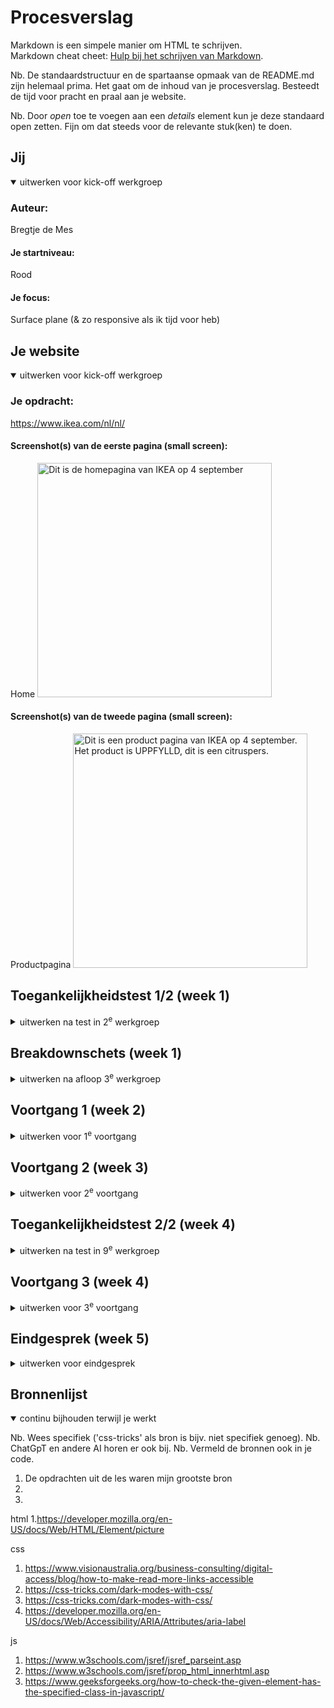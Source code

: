 # Procesverslag
Markdown is een simpele manier om HTML te schrijven.  
Markdown cheat cheet: [Hulp bij het schrijven van Markdown](https://github.com/adam-p/markdown-here/wiki/Markdown-Cheatsheet).

Nb. De standaardstructuur en de spartaanse opmaak van de README.md zijn helemaal prima. Het gaat om de inhoud van je procesverslag. Besteedt de tijd voor pracht en praal aan je website.

Nb. Door *open* toe te voegen aan een *details* element kun je deze standaard open zetten. Fijn om dat steeds voor de relevante stuk(ken) te doen.





## Jij

<details open>
  <summary>uitwerken voor kick-off werkgroep</summary>

  ### Auteur:
  Bregtje de Mes

  #### Je startniveau:
  Rood

  #### Je focus:
  Surface plane (& zo responsive als ik tijd voor heb)
 
</details>





## Je website

<details open>
  <summary>uitwerken voor kick-off werkgroep</summary>

  ### Je opdracht:
  https://www.ikea.com/nl/nl/

  #### Screenshot(s) van de eerste pagina (small screen): 
  Home
  <img src="readme-images/Homepagina-IKEA.png" width="375px" alt="Dit is de homepagina van IKEA op 4 september">

  #### Screenshot(s) van de tweede pagina (small screen):
  Productpagina 
  <img src="readme-images/Productpagina-IKEA.png" width="375px" alt="Dit is een product pagina van IKEA op 4 september. Het product is UPPFYLLD, dit is een citruspers.">
 
</details>



## Toegankelijkheidstest 1/2 (week 1)

<details>
  <summary>uitwerken na test in 2<sup>e</sup> werkgroep</summary>

  ### Bevindingen
  Lijst met je bevindingen die in de test naar voren kwamen:

  - Wanneer je door de website tabt begint hij met de header. Dit is wel even door klikken tot je eindelijk bij de main content bent. Wat ook een nadeel is dat hij bij de zoekbalk alles meteen uitklapt waardoor je eerst een aantal voorgestelde zoekopdrachten moet door klikken tot je verder kan.

  - Bij sommige afbeeldingen mist de alt tekst. bij de producten hebben ze wel goed de alt tekst in gevult maar bij voor hun wat minder belangrijke afbeeldingen mist deze tekst soms.

  - Bij de meer lezen links wordt niet uitgelegd waar je meer over kan lezen. 

  - De home pagina heeft geen H1, de zin die je zou verwachten als h1 is als h3 in de html in gezet. Het is wel een zin die niet echt uitlegd waar de pagina overgaat dus het is niet echt h1 materiaal. Hier moet een onzichtbare betere variant voor komen.

  - In de website word op sommige plekken gebruik gemaakt van span ipv button. Het zijn dan elementen die eigenlijk een button hadden moeten zijn.

  - De IKEA site heeft geen dark mode.


</details>



## Breakdownschets (week 1)

<details>
  <summary>uitwerken na afloop 3<sup>e</sup> werkgroep</summary>

  ### de hele pagina: 
  <img src="readme-images/Home indeling.png" width="375px" alt="breakdown van de hele homepagina een paar stukken zijn rood gekleurd, deze ga ik niet uitwerken.">

  ### dynamisch deel (bijv menu): 
  <img src="readme-images/dummy-plaatje.jpg" width="375px" alt="breakdown van een dynamisch deel">

  ### wellicht nog een dynamisch deel (bijv filter): 
  <img src="readme-images/dummy-plaatje.jpg" width="375px" alt="breakdown van nog een dynamisch deel">

</details>





## Voortgang 1 (week 2)

<details>
  <summary>uitwerken voor 1<sup>e</sup> voortgang</summary>

  ### Stand van zaken
  hier dit ging goed & dit was lastig (neem ook screenshots op van delen van je website en code)


  ### Agenda voor meeting
  samen met je groepje opstellen

  | Bregtje            | Fleur              | Kenza              | Stella             |
  | ---                | ---                | ---                | ---                |
  | html checken (div) | Javascript         |                    |  uploaden github   |   
  | Hover werkt niet   |                    |                    |  html/css checken  |
  | Webkit scrollbar   |                    |                    |  flexbox           |            


  ### Verslag van meeting
  hier na afloop snel de uitkomsten van de meeting vastleggen

  Mijn punten:
  - div van de punten op de foto's moet button worden. Hier moet je op kunnen klikken.
  - logo in de H1 zetten, dan wordt de alt tekst voor gelezen.
  - Alle links naar de andere pagina die ik maak
  - Menu maken met de oefening
  - in een keer alle foto's 100% width geven. 
  - andere pagina een class geven voor specifieke aanpassingen
  - van niets naar iets kan niet geanimeerd worden dus none naar blok kan niet maar opacity 0 naar 1 kan wel
  - form om zoekveld heen en een button geven
  - nav in header

</details>





## Voortgang 2 (week 3)

<details>
  <summary>uitwerken voor 2<sup>e</sup> voortgang</summary>

  ### Stand van zaken
  hier dit ging goed & dit was lastig (neem ook screenshots op van delen van je website en code)
  Ik heb deze week niet veel tijd gehad om verder te werken aan mijn code. ik heb een aantal van de feedback puntjes kunnen verwerken:
  ik heb de hover puntjes in buttons veranderd zodat het ook een klikbare knop kan worden. Het logo is nu een h1 zodat dit het eerste kopje is dat de screenreader leest. ook heb ik nu de header onderaan de pagina gezet en met flex boven aan gezet. Zo hoeft iemand met een screenreader niet eerste alle links van het menu door te klikken voordat ze bij de main content zijn. 


  ### Agenda voor meeting
  samen met je groepje opstellen

  | Bregtje            | Fleur              | Kenza              | Sanne (deze week)  |
  | ---                | ---                | ---                | ---                |
  |                    | Hamburger menu     |                    |                    |   
  |                    |                    |                    |                    |
  |                    |                    |                    |                    | 


  ### Verslag van meeting
  hier na afloop snel de uitkomsten van de meeting vastleggen

  Er zijn niet veel punten omdat een paar van ons deze week achterlopen en er is niet heel veel uit dit voortgangs gesprek gekomen qua duidelijke aanpassingen in mijn website.
  Ik heb ook geen aantekeningen gemaakt.


</details>





## Toegankelijkheidstest 2/2 (week 4)

<details>
  <summary>uitwerken na test in 9<sup>e</sup> werkgroep</summary>

  ### Bevindingen
  Lijst met je bevindingen die in de test naar voren kwamen (geef ook aan wat er verbeterd is):

  - mijn linken en buttons hebben nog niet allemaal geven 
  - er zijn nog geen alt teksten toegevoegd
  - mijn pagina heeft weer horizontal scroll
  - ik heb nog geen andere states dan hover
  - ik heb nog geen dark mode
  - ik heb geen high contrast mode
  - mijn website kan niet schalen tot 200%
  - 

</details>





## Voortgang 3 (week 4)

<details>
  <summary>uitwerken voor 3<sup>e</sup> voortgang</summary>

  ### Stand van zaken
  ik had de afgelopen week wat moeite met het netjes krijgen van flexbox, ze bepalen zelf hoe breed ze worden naar aanleiding van de inhoud en ik wil ze allemaal even groot hebben binnen een section. 
  Ook vind ik de had ik vaak wat moeite met js, dit was vaak door schoonheidsfoutjes of ergens overheen lezen. 
  vorige week had ik niet echt vragen en daardoor ook niet echt dingen die ik duidelijk moest verbeteren. Ik ben de afgelopen week daardoor gewoon verder gaan werken met waar ik mee bezig was. 


  ### Agenda voor meeting
  samen met je groepje opstellen

  | Bregtje            | Fleur              | Kenza              | Sara (deze week)   |
  | ---                | ---                | ---                | ---                |
  | flex vs. grid      | Github             |                    | Form errors        |
  | flex equal col     | HTML check         |                    | HTML check         |
  | geen img op github |                    |                    |                    | 
  | hoe lang alt tekst |                    |                    |                    | 
  | voor screenreader? |                    |                    |                    | 
  


  ### Verslag van meeting
  hier na afloop snel de uitkomsten van de meeting vastleggen

  - voor wanneer je gelijke kolommen wil kan ik beter grid gebruiken dan flex, dit zal ik dus op meerdere plekken in mijn code moeten aanpassen
  - Ik kreeg de tip om voor de buttons aria labelled by te gebruiken zodat screenreaders dat lezen ipv dat wat er in staat (of niet). dit kan ik ook gebruiken voor de lees meer links
  - ik kan ook gaan kijken naar de screenreader hidden utility class
  - om te zorgen dat mijn afbeeldingen altijd te zien zijn kan ik een picture element gebruiken, hier kan je meerdere keren de zelfde afbeelding zetten met andere file type. zo kan de browser zelf bepalen of welke hij nodig heeft. 
  - Alt tekst moet niet te lang zijn maar wel duidelijk. Details die niet belangrijk zijn kan je weglaten. Je kan ook bij sfeerbeelden de alt teksten weglaten. 


</details>





## Eindgesprek (week 5)

<details>
  <summary>uitwerken voor eindgesprek</summary>

  ### Je uitkomst - karakteristiek screenshots:
  <img src="readme-images/" width="375px" alt="uitomst opdracht 1">


  ### Dit ging goed/Heb ik geleerd: 
  Het was leuk om animaties te denken en toe te voegen zodat de website wat minder plat en saai wordt. Het was wel even moeilijk met Javascript maar uit eindelijk is het gelukt en vind ik het leuk om te zien.

  <img src="readme-images/animaties.png" width="375px" alt="animaties voor het liken en toevoegen aan winkelwagen">

  Aan het begin van deze opdracht wilde ik deze hover elementjes goed verwerken op de website, dit bleek minder moeilijk te zijn dan verwacht maar wel even puzzelen met het positioneren van alle buttons. Ook ben ik blij dat het gelukt is om voor de screenreader een goede oplossing te verwerken voor deze hovers.

  <img src="readme-images/hover.png" width="375px" alt="top">


  ### Dit was lastig/Is niet gelukt:
  Het is mijn niet meer gelukt om aandacht te besteden aan forms, ik had het wel bedacht om te gaan doen maar heb daarna mijn aandacht besteeds aan andere onderdelen van mijn website.

  <img src="readme-images/search-field.png" width="375px" alt="zoekbalk in de header">

  Ook was het werken met Javascript moeilijk omdat ik snel dingen over het hoofd zie en er nog niet soepel mee kan werken.

  <img src="readme-images/animaties.png" width="375px" alt="animaties voor het liken en toevoegen aan winkelwagen">
</details>





## Bronnenlijst

<details open>
  <summary>continu bijhouden terwijl je werkt</summary>

  Nb. Wees specifiek ('css-tricks' als bron is bijv. niet specifiek genoeg). 
  Nb. ChatGpT en andere AI horen er ook bij.
  Nb. Vermeld de bronnen ook in je code.

  1. De opdrachten uit de les waren mijn grootste bron
  2. 
  3. 

  html
  1.https://developer.mozilla.org/en-US/docs/Web/HTML/Element/picture


  css 
  1. https://www.visionaustralia.org/business-consulting/digital-access/blog/how-to-make-read-more-links-accessible
  2. https://css-tricks.com/dark-modes-with-css/
  3. https://css-tricks.com/dark-modes-with-css/
  4. https://developer.mozilla.org/en-US/docs/Web/Accessibility/ARIA/Attributes/aria-label


  js 
  1. https://www.w3schools.com/jsref/jsref_parseint.asp
  2. https://www.w3schools.com/jsref/prop_html_innerhtml.asp
  3. https://www.geeksforgeeks.org/how-to-check-the-given-element-has-the-specified-class-in-javascript/


</details>